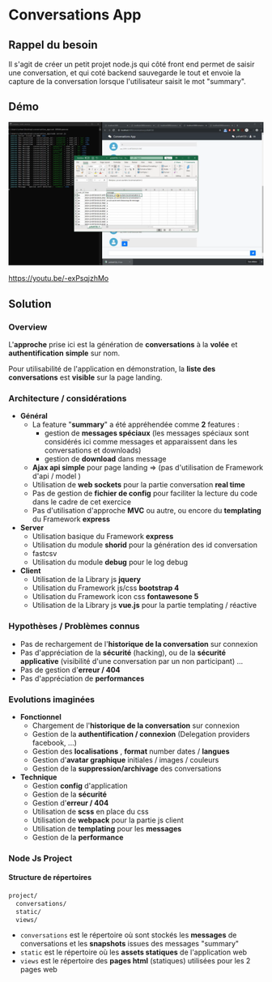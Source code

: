 # Conversations App

## Rappel du besoin

Il s'agit de créer un petit projet node.js qui côté front end permet de saisir une conversation, et qui coté backend sauvegarde le tout et envoie la capture de la conversation lorsque l'utilisateur saisit le mot "summary".

## Démo

[![Watch the video](readme_video.png)](https://youtu.be/-exPsqjzhMo)

https://youtu.be/-exPsqjzhMo

## Solution

### Overview

L'**approche** prise ici est la génération de **conversations** à la **volée** et **authentification** **simple** sur nom.

Pour utilisabilité de l'application en démonstration, la **liste des conversations** est **visible** sur la page landing.

### Architecture / considérations

- **Général**
  - La feature "**summary**" a été appréhendée comme **2** features :
    - gestion de **messages spéciaux** (les messages spéciaux sont considérés ici comme messages et apparaissent dans les conversations et downloads)
    - gestion de **download** dans message
  - **Ajax api simple** pour page landing => (pas d'utilisation de Framework d'api / model )
  - Utilisation de **web sockets** pour la partie conversation **real time**
  - Pas de gestion de **fichier de config** pour faciliter la lecture du code dans le cadre de cet exercice
  - Pas d'utilisation d'approche **MVC** ou autre, ou encore du **templating** du Framework **express**
- **Server**
  - Utilisation basique du Framework **express**
  - Utilisation du module **shorid** pour la génération des id conversation
  - fastcsv
  - Utilisation du module **debug** pour le log debug 
- **Client**
  - Utilisation de la Library js **jquery**
  - Utilisation du Framework js/css **bootstrap 4**
  - Utilisation du Framework icon css **fontawesone 5**
  - Utilisation de la Library js **vue.js** pour la partie templating / réactive

### Hypothèses / Problèmes connus

- Pas de rechargement de l'**historique de la conversation** sur connexion
- Pas d'appréciation de la **sécurité** (hacking), ou de la **sécurité applicative** (visibilité d'une conversation par un non participant) ...
- Pas de gestion d'**erreur / 404**
- Pas d'appréciation de **performances**

### Evolutions imaginées

- **Fonctionnel**
  - Chargement de l'**historique de la conversation** sur connexion
  - Gestion de la **authentification / connexion** (Delegation providers facebook, ...)
  - Gestion des **localisations** , **format** number dates / **langues**
  - Gestion d'**avatar graphique** initiales / images / couleurs
  - Gestion de la **suppression/archivage** des conversations
- **Technique**
  - Gestion **config** d'application
  - Gestion de la **sécurité**
  - Gestion d'**erreur / 404**
  - Utilisation de **scss** en place du css
  - Utilisation de **webpack** pour la partie js client
  - Utilisation de **templating** pour les **messages**
  - Gestion de la **performance**

### Node Js Project

#### Structure de répertoires

```
project/
  conversations/
  static/
  views/
```

- `conversations` est le répertoire où sont stockés les **messages** de conversations et les **snapshots** issues des messages "summary"
- `static` est le répertoire où les **assets statiques** de l'application web
- `views` est le répertoire des **pages html** (statiques) utilisées pour les 2 pages web








